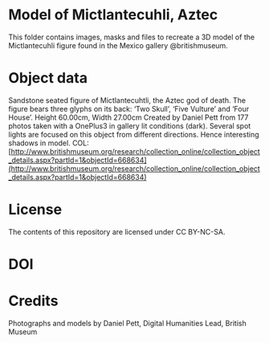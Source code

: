 # Model of Mictlantecuhli, Aztec

This folder contains images, masks and files to recreate a 3D model of the Mictlantecuhli figure found in the Mexico gallery @britishmuseum.

# Object data

Sandstone seated figure of Mictlantecuhtli, the Aztec god of death. The figure bears three glyphs on its back: ‘Two Skull’, ‘Five Vulture’ and ‘Four House’.
Height 60.00cm, Width 27.00cm
Created by Daniel Pett from 177 photos taken with a OnePlus3 in gallery lit conditions (dark). Several spot lights are focused on this object from different directions. Hence interesting shadows in model.
COL: [http://www.britishmuseum.org/research/collection_online/collection_object_details.aspx?partId=1&objectId=668634](http://www.britishmuseum.org/research/collection_online/collection_object_details.aspx?partId=1&objectId=668634)
# License
The contents of this repository are licensed under CC BY-NC-SA. 

# DOI


# Credits

Photographs and models by Daniel Pett, Digital Humanities Lead, British Museum
